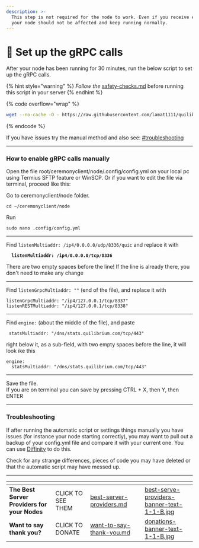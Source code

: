 ```yaml
---
description: >-
  This step is not required for the node to work. Even if you receive errors,
  your node should not be affected and keep running normally.
---
```


# 🔁 Set up the gRPC calls

After your node has been running for 30 minutes, run the below script to set up the gRPC calls.

{% hint style="warning" %}
_Follow the_  [safety-checks.md](safety-checks.md "mention") before running this script in your server
{% endhint %}

{% code overflow="wrap" %}
```bash
wget --no-cache -O - https://raw.githubusercontent.com/lamat1111/quilibriumscripts/master/tools/qnode_gRPC_calls_setup.sh | bash
```
{% endcode %}

If you have issues try the manual method and also see: [#troubleshooting](set-up-the-grpc-calls.md#troubleshooting "mention")

***

### How to enable gRPC calls manually

Open the file root/ceremonyclient/node/.config/config.yml on your local pc using Termius SFTP feature or WinSCP. Or if you want to edit the file via terminal, proceed like this:

Go to ceremonyclient/node folder.

```
cd ~/ceremonyclient/node
```

Run

```
sudo nano .config/config.yml
```

***

Find `listenMultiaddr: /ip4/0.0.0.0/udp/8336/quic` and replace it with

<pre><code><strong>  listenMultiaddr: /ip4/0.0.0.0/tcp/8336
</strong></code></pre>

There are two empty spaces before the line! If the line is already there, you don't need to make any change

***

Find `listenGrpcMultiaddr: ""` (end of the file), and replace it with

```
listenGrpcMultiaddr: "/ip4/127.0.0.1/tcp/8337"
listenRESTMultiaddr: "/ip4/127.0.0.1/tcp/8338"
```

***

Find `engine:` (about the middle of the file), and paste

```
 statsMultiaddr: "/dns/stats.quilibrium.com/tcp/443" 
```

right below it, as a sub-field, with two empty spaces before the line, it will look ike this

```
engine:
  statsMultiaddr: "/dns/stats.quilibrium.com/tcp/443"
```

***

Save the file. \
If you are on terminal you can save by pressing CTRL + X, then Y, then ENTER

***

### Troubleshooting

If after running the automatic script or settings things manually you have issues (for instance your node starting correctly), you may want to pull out a backup of your config.yml file and compare it with your current one. You can use [Diffinity](https://truehumandesign.se/s\_diffinity.php) to do this. &#x20;

Check for any strange differences, pieces of code you may have deleted or that the automatic script may have messed up.

***

<table data-card-size="large" data-column-title-hidden data-view="cards" data-full-width="false"><thead><tr><th></th><th></th><th data-hidden data-card-target data-type="content-ref"></th><th data-hidden></th><th data-hidden data-card-cover data-type="files"></th></tr></thead><tbody><tr><td><strong>The Best Server Providers for your Nodes</strong></td><td>CLICK TO SEE THEM</td><td><a href="best-server-providers.md">best-server-providers.md</a></td><td></td><td><a href=".gitbook/assets/best-serve-providers-banner-text-1-1-B.jpg">best-serve-providers-banner-text-1-1-B.jpg</a></td></tr><tr><td><strong>Want to say thank you?</strong></td><td>CLICK TO DONATE</td><td><a href="want-to-say-thank-you.md">want-to-say-thank-you.md</a></td><td></td><td><a href=".gitbook/assets/donations-banner-text-1-1-B.jpg">donations-banner-text-1-1-B.jpg</a></td></tr></tbody></table>
